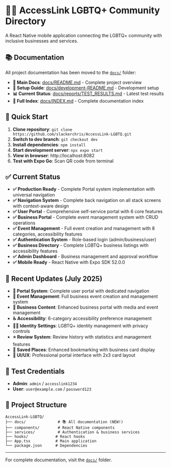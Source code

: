 # 🏳️‍🌈 AccessLink LGBTQ+ Community Directory

A React Native mobile application connecting the LGBTQ+ community with inclusive businesses and services.

## 📚 Documentation

All project documentation has been moved to the [`docs/`](docs/) folder:

- **📖 Main Docs**: [docs/README.md](docs/README.md) - Complete project overview
- **🔧 Setup Guide**: [docs/development-README.md](docs/development-README.md) - Development setup
- **📊 Current Status**: [docs/reports/TEST_RESULTS.md](docs/reports/TEST_RESULTS.md) - Latest test results
- **📁 Full Index**: [docs/INDEX.md](docs/INDEX.md) - Complete documentation index

## 🚀 Quick Start

1. **Clone repository**: `git clone https://github.com/slackerchris/AccessLink-LGBTQ.git`
2. **Switch to dev branch**: `git checkout dev`
3. **Install dependencies**: `npm install`
4. **Start development server**: `npx expo start`
5. **View in browser**: http://localhost:8082
6. **Test with Expo Go**: Scan QR code from terminal

## ✅ Current Status

- **✅ Production Ready** - Complete Portal system implementation with universal navigation
- **✅ Navigation System** - Complete back navigation on all stack screens with context-aware design
- **✅ User Portal** - Comprehensive self-service portal with 6 core features
- **✅ Business Portal** - Complete event management system with CRUD operations
- **✅ Event Management** - Full event creation and management with 8 categories, accessibility features
- **✅ Authentication System** - Role-based login (admin/business/user)
- **✅ Business Directory** - Complete LGBTQ+ business listings with accessibility features
- **✅ Admin Dashboard** - Business management and approval workflow
- **✅ Mobile Ready** - React Native with Expo SDK 52.0.0

## 🎯 Recent Updates (July 2025)

- **🚪 Portal System**: Complete user portal with dedicated navigation
- **📅 Event Management**: Full business event creation and management system
- **🔧 Business Content**: Enhanced business portal with media and event management
- **♿ Accessibility**: 6-category accessibility preference management
- **🏳️‍🌈 Identity Settings**: LGBTQ+ identity management with privacy controls  
- **⭐ Review System**: Review history with statistics and management features
- **📍 Saved Places**: Enhanced bookmarking with business card display
- **🎨 UI/UX**: Professional portal interface with 2x3 card layout

## 🧪 Test Credentials

- **Admin**: `admin` / `accesslink1234`
- **User**: `user@example.com` / `password123`

## 📂 Project Structure

```
AccessLink-LGBTQ/
├── docs/              # 📚 All documentation (NEW!)
├── components/        # React Native components
├── services/          # Authentication & business services
├── hooks/            # React hooks
├── App.tsx           # Main application
└── package.json      # Dependencies
```

---

For complete documentation, visit the [`docs/`](docs/) folder.
